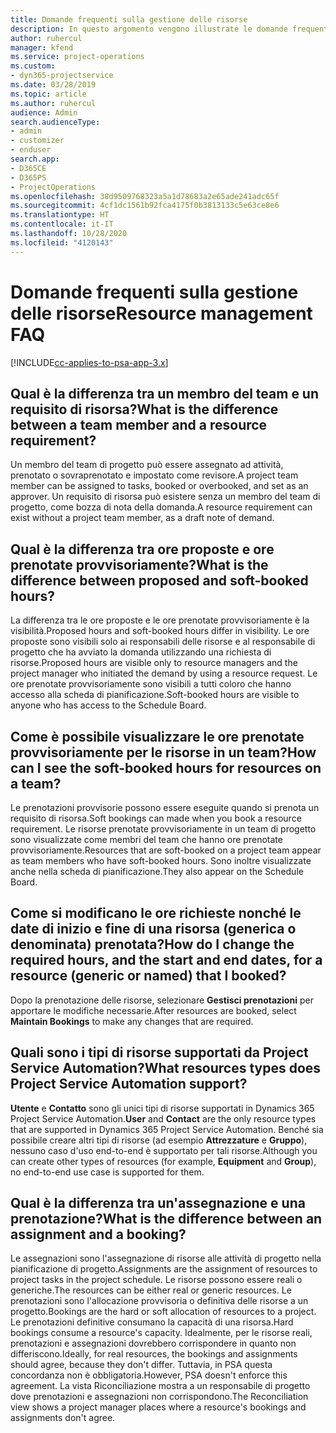 ```yaml
---
title: Domande frequenti sulla gestione delle risorse
description: In questo argomento vengono illustrate le domande frequenti sulla gestione delle risorse.
author: ruhercul
manager: kfend
ms.service: project-operations
ms.custom:
- dyn365-projectservice
ms.date: 03/28/2019
ms.topic: article
ms.author: ruhercul
audience: Admin
search.audienceType:
- admin
- customizer
- enduser
search.app:
- D365CE
- D365PS
- ProjectOperations
ms.openlocfilehash: 38d9509768323a5a1d78683a2e65ade241adc65f
ms.sourcegitcommit: 4cf1dc1561b92fca4175f0b3813133c5e63ce8e6
ms.translationtype: HT
ms.contentlocale: it-IT
ms.lasthandoff: 10/28/2020
ms.locfileid: "4120143"
---
```

# <a name="resource-management-faq"></a><span data-ttu-id="58fa0-103">Domande frequenti sulla gestione delle risorse</span><span class="sxs-lookup"><span data-stu-id="58fa0-103">Resource management FAQ</span></span>

[!INCLUDE[cc-applies-to-psa-app-3.x](../includes/cc-applies-to-psa-app-3x.md)]

## <a name="what-is-the-difference-between-a-team-member-and-a-resource-requirement"></a><span data-ttu-id="58fa0-104">Qual è la differenza tra un membro del team e un requisito di risorsa?</span><span class="sxs-lookup"><span data-stu-id="58fa0-104">What is the difference between a team member and a resource requirement?</span></span>

<span data-ttu-id="58fa0-105">Un membro del team di progetto può essere assegnato ad attività, prenotato o sovraprenotato e impostato come revisore.</span><span class="sxs-lookup"><span data-stu-id="58fa0-105">A project team member can be assigned to tasks, booked or overbooked, and set as an approver.</span></span> <span data-ttu-id="58fa0-106">Un requisito di risorsa può esistere senza un membro del team di progetto, come bozza di nota della domanda.</span><span class="sxs-lookup"><span data-stu-id="58fa0-106">A resource requirement can exist without a project team member, as a draft note of demand.</span></span> 

## <a name="what-is-the-difference-between-proposed-and-soft-booked-hours"></a><span data-ttu-id="58fa0-107">Qual è la differenza tra ore proposte e ore prenotate provvisoriamente?</span><span class="sxs-lookup"><span data-stu-id="58fa0-107">What is the difference between proposed and soft-booked hours?</span></span>

<span data-ttu-id="58fa0-108">La differenza tra le ore proposte e le ore prenotate provvisoriamente è la visibilità.</span><span class="sxs-lookup"><span data-stu-id="58fa0-108">Proposed hours and soft-booked hours differ in visibility.</span></span> <span data-ttu-id="58fa0-109">Le ore proposte sono visibili solo ai responsabili delle risorse e al responsabile di progetto che ha avviato la domanda utilizzando una richiesta di risorse.</span><span class="sxs-lookup"><span data-stu-id="58fa0-109">Proposed hours are visible only to resource managers and the project manager who initiated the demand by using a resource request.</span></span> <span data-ttu-id="58fa0-110">Le ore prenotate provvisoriamente sono visibili a tutti coloro che hanno accesso alla scheda di pianificazione.</span><span class="sxs-lookup"><span data-stu-id="58fa0-110">Soft-booked hours are visible to anyone who has access to the Schedule Board.</span></span>

## <a name="how-can-i-see-the-soft-booked-hours-for-resources-on-a-team"></a><span data-ttu-id="58fa0-111">Come è possibile visualizzare le ore prenotate provvisoriamente per le risorse in un team?</span><span class="sxs-lookup"><span data-stu-id="58fa0-111">How can I see the soft-booked hours for resources on a team?</span></span>

<span data-ttu-id="58fa0-112">Le prenotazioni provvisorie possono essere eseguite quando si prenota un requisito di risorsa.</span><span class="sxs-lookup"><span data-stu-id="58fa0-112">Soft bookings can made when you book a resource requirement.</span></span> <span data-ttu-id="58fa0-113">Le risorse prenotate provvisoriamente in un team di progetto sono visualizzate come membri del team che hanno ore prenotate provvisoriamente.</span><span class="sxs-lookup"><span data-stu-id="58fa0-113">Resources that are soft-booked on a project team appear as team members who have soft-booked hours.</span></span> <span data-ttu-id="58fa0-114">Sono inoltre visualizzate anche nella scheda di pianificazione.</span><span class="sxs-lookup"><span data-stu-id="58fa0-114">They also appear on the Schedule Board.</span></span>

## <a name="how-do-i-change-the-required-hours-and-the-start-and-end-dates-for-a-resource-generic-or-named-that-i-booked"></a><span data-ttu-id="58fa0-115">Come si modificano le ore richieste nonché le date di inizio e fine di una risorsa (generica o denominata) prenotata?</span><span class="sxs-lookup"><span data-stu-id="58fa0-115">How do I change the required hours, and the start and end dates, for a resource (generic or named) that I booked?</span></span>

<span data-ttu-id="58fa0-116">Dopo la prenotazione delle risorse, selezionare **Gestisci prenotazioni** per apportare le modifiche necessarie.</span><span class="sxs-lookup"><span data-stu-id="58fa0-116">After resources are booked, select **Maintain Bookings** to make any changes that are required.</span></span>

## <a name="what-resources-types-does-project-service-automation-support"></a><span data-ttu-id="58fa0-117">Quali sono i tipi di risorse supportati da Project Service Automation?</span><span class="sxs-lookup"><span data-stu-id="58fa0-117">What resources types does Project Service Automation support?</span></span>

<span data-ttu-id="58fa0-118">**Utente** e **Contatto** sono gli unici tipi di risorse supportati in Dynamics 365 Project Service Automation.</span><span class="sxs-lookup"><span data-stu-id="58fa0-118">**User** and **Contact** are the only resource types that are supported in Dynamics 365 Project Service Automation.</span></span> <span data-ttu-id="58fa0-119">Benché sia possibile creare altri tipi di risorse (ad esempio **Attrezzature** e **Gruppo**), nessuno caso d'uso end-to-end è supportato per tali risorse.</span><span class="sxs-lookup"><span data-stu-id="58fa0-119">Although you can create other types of resources (for example, **Equipment** and **Group**), no end-to-end use case is supported for them.</span></span>

## <a name="what-is-the-difference-between-an-assignment-and-a-booking"></a><span data-ttu-id="58fa0-120">Qual è la differenza tra un'assegnazione e una prenotazione?</span><span class="sxs-lookup"><span data-stu-id="58fa0-120">What is the difference between an assignment and a booking?</span></span>

<span data-ttu-id="58fa0-121">Le assegnazioni sono l'assegnazione di risorse alle attività di progetto nella pianificazione di progetto.</span><span class="sxs-lookup"><span data-stu-id="58fa0-121">Assignments are the assignment of resources to project tasks in the project schedule.</span></span> <span data-ttu-id="58fa0-122">Le risorse possono essere reali o generiche.</span><span class="sxs-lookup"><span data-stu-id="58fa0-122">The resources can be either real or generic resources.</span></span> <span data-ttu-id="58fa0-123">Le prenotazioni sono l'allocazione provvisoria o definitiva delle risorse a un progetto.</span><span class="sxs-lookup"><span data-stu-id="58fa0-123">Bookings are the hard or soft allocation of resources to a project.</span></span> <span data-ttu-id="58fa0-124">Le prenotazioni definitive consumano la capacità di una risorsa.</span><span class="sxs-lookup"><span data-stu-id="58fa0-124">Hard bookings consume a resource's capacity.</span></span> <span data-ttu-id="58fa0-125">Idealmente, per le risorse reali, prenotazioni e assegnazioni dovrebbero corrispondere in quanto non differiscono.</span><span class="sxs-lookup"><span data-stu-id="58fa0-125">Ideally, for real resources, the bookings and assignments should agree, because they don't differ.</span></span> <span data-ttu-id="58fa0-126">Tuttavia, in PSA questa concordanza non è obbligatoria.</span><span class="sxs-lookup"><span data-stu-id="58fa0-126">However, PSA doesn't enforce this agreement.</span></span> <span data-ttu-id="58fa0-127">La vista Riconciliazione mostra a un responsabile di progetto dove prenotazioni e assegnazioni non corrispondono.</span><span class="sxs-lookup"><span data-stu-id="58fa0-127">The Reconciliation view shows a project manager places where a resource's bookings and assignments don't agree.</span></span>
